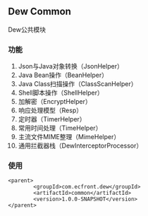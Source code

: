 Dew Common
--
Dew公共模块

### 功能

1. Json与Java对象转换（JsonHelper）
1. Java Bean操作（BeanHelper）
1. Java Class扫描操作（ClassScanHelper）
1. Shell脚本操作（ShellHelper）
1. 加解密（EncryptHelper）
1. 响应处理模型（Resp）
1. 定时器（TimerHelper）
1. 常用时间处理（TimeHelper）
1. 主流文件MIME整理（MimeHelper）
1. 通用拦截器栈（DewInterceptorProcessor）

### 使用

    <parent>
            <groupId>com.ecfront.dew</groupId>
            <artifactId>common</artifactId>
            <version>1.0.0-SNAPSHOT</version>
    </parent>